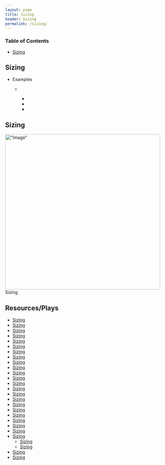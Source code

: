 ```yaml
---
layout: page
title: Sizing
header: Sizing
permalink: /sizing/
---
```

<div class="row">
 <div class="col-md-3">
    <div class="toc">
    <h3>Table of Contents</h3>
    <ul>
    <li><a href=“#sizing”>Sizing</a></li>
    </ul>
    </div> 
  </div>
  
<div class="col-md-6">
<h2 class=“sizing” id="sizing">Sizing</h2>
<ul>
    <li>Examples</li>
    <ul>
    <li></li>
      <ul>
      <li></li>
      <li></li>
      <li></li>
      </ul>
    </ul>
</ul>
      
  <h2 class="sizing" id="sizing">Sizing</h2>
  <img src="../images/StrategicObjectives2x2.png" alt=“Image” width="500"/>Sizing

</div>

<div class="col-md-3">
<div class="sideLinks">
    <h2>Resources/Plays</h2>
    <ul>
    <li><a href="{{ site.baseurl }}/sizing">Sizing</a></li>
    <li><a href="{{ site.baseurl }}/sizing">Sizing</a></li>
    <li><a href="{{ site.baseurl }}/sizing">Sizing</a></li>
    <li><a href="{{ site.baseurl }}/sizing">Sizing</a></li>
    <li><a href="{{ site.baseurl }}/sizing">Sizing</a></li>
       <li><a href="{{ site.baseurl }}/sizing">Sizing</a></li>
    <li><a href="{{ site.baseurl }}/sizing">Sizing</a></li>
    <li><a href="{{ site.baseurl }}/sizing">Sizing</a></li>
    <li><a href="{{ site.baseurl }}/sizing">Sizing</a></li>
    <li><a href="{{ site.baseurl }}/sizing">Sizing</a></li>
       <li><a href="{{ site.baseurl }}/sizing">Sizing</a></li>
    <li><a href="{{ site.baseurl }}/sizing">Sizing</a></li>
    <li><a href="{{ site.baseurl }}/sizing">Sizing</a></li>
    <li><a href="{{ site.baseurl }}/sizing">Sizing</a></li>
    <li><a href="{{ site.baseurl }}/sizing">Sizing</a></li>
       <li><a href="{{ site.baseurl }}/sizing">Sizing</a></li>
    <li><a href="{{ site.baseurl }}/sizing">Sizing</a></li>
    <li><a href="{{ site.baseurl }}/sizing">Sizing</a></li>
    <li><a href="{{ site.baseurl }}/sizing">Sizing</a></li>
    <li><a href="{{ site.baseurl }}/sizing">Sizing</a></li>
    <li><a href="{{ site.baseurl }}/sizing">Sizing</a></li>
    <li><a href="{{ site.baseurl }}/sizing">Sizing</a></li>
    <li><a href="{{ site.baseurl }}/sizing">Sizing</a>
      <ul>
         <li><a href="{{ site.baseurl }}/sizing">Sizing</a></li>
    <li><a href="{{ site.baseurl }}/sizing">Sizing</a></li>
      </li>
      </ul>
     <li><a href="{{ site.baseurl }}/sizing">Sizing</a></li>
    <li><a href="{{ site.baseurl }}/sizing">Sizing</a></li>
    </ul>
    </div>
</div>
 
</div>
